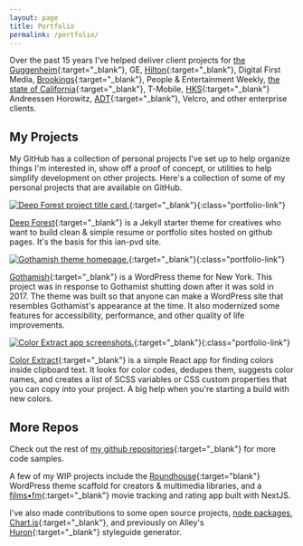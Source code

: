 ```yaml
---
layout: page
title: Portfolio
permalink: /portfolio/
---
```


Over the past 15 years I've helped deliver client projects for [the Guggenheim](https://alley.com/news/a-look-under-the-hood-with-the-new-guggenheim-org/){:target="_blank"}, GE, [Hilton](https://stories.hilton.com/){:target="_blank"}, Digital First Media, [Brookings](https://www.brookings.edu/){:target="_blank"}, People & Entertainment Weekly, [the state of California](https://calrx.ca.gov/){:target="_blank"}, T-Mobile, [HKS](https://www.hksinc.com/){:target="_blank"} Andreessen Horowitz, [ADT](https://newsroom.adt.com/){:target="_blank"}, Velcro, and other enterprise clients.

## My Projects

My GitHub has a collection of personal projects I've set up to help organize things I'm interested in, show off a proof of concept, or utilities to help simplify development on other projects. Here's a collection of some of my personal projects that are available on GitHub.

[![Deep Forest project title card.](http://127.0.0.1:4000/assets/images/deep-forest.png)](https://github.com/ian-pvd/deep-forest){:target="_blank"}{:class="portfolio-link"}

[Deep Forest](https://github.com/ian-pvd/deep-forest){:target="_blank"} is a Jekyll starter theme for creatives who want to build clean & simple resume or portfolio sites hosted on github pages. It's the basis for this ian-pvd site.

[![Gothamish theme homepage.](http://127.0.0.1:4000/assets/images/gothamish.png)](https://github.com/ian-pvd/gothamish){:target="_blank"}{:class="portfolio-link"}

[Gothamish](https://github.com/ian-pvd/gothamish){:target="_blank"} is a WordPress theme for New York. This project was in response to Gothamist shutting down after it was sold in 2017. The theme was built so that anyone can make a WordPress site that resembles Gothamist's appearance at the time. It also modernized some features for accessibility, performance, and other quality of life improvements.

[![Color Extract app screenshots.](http://127.0.0.1:4000/assets/images/color-extract.png)](https://github.com/ian-pvd/color-extract){:target="_blank"}{:class="portfolio-link"}

[Color Extract](https://github.com/ian-pvd/color-extract){:target="_blank"} is a simple React app for finding colors inside clipboard text. It looks for color codes, dedupes them, suggests color names, and creates a list of SCSS variables or CSS custom properties that you can copy into your project. A big help when you're starting a build with new colors.

## More Repos
Check out the rest of [my github repositories](https://github.com/ian-pvd?tab=repositories){:target="_blank"} for more code samples.

A few of my WIP projects include the [Roundhouse](https://github.com/ian-pvd/roundhouse-2021){:target="blank"} WordPress theme scaffold for creators & multimedia libraries, and a [films•fm](https://github.com/ian-pvd/films-fm){:target="_blank"} movie tracking and rating app built with NextJS.

I've also made contributions to some open source projects, [node packages](https://github.com/bencevans/color-array-average), [Chart.js](https://www.chartjs.org/){:target="_blank"}, and previously on Alley's [Huron](https://github.com/alleyinteractive/huron){:target="_blank"} styleguide generator.
